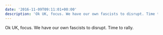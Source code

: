 ```yaml
---
date: '2016-11-09T09:11:01+00:00'
description: 'Ok UK, focus. We have our own fascists to disrupt. Time to rally.'
---
```

Ok UK, focus. We have our own fascists to disrupt. Time to rally.
